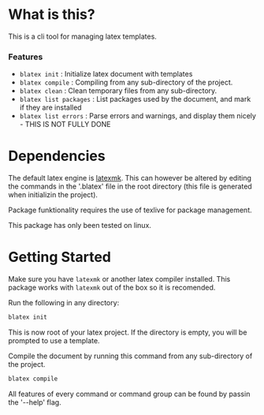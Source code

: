 # What is this?
This is a cli tool for managing latex templates. 

### Features
- `blatex init` : Initialize latex document with templates
- `blatex compile` : Compiling from any sub-directory of the project.
- `blatex clean` : Clean temporary files from any sub-directory.
- `blatex list packages` : List packages used by the document, and mark if they are installed
- `blatex list errors` : Parse errors and warnings, and display them nicely - THIS IS NOT FULLY DONE

# Dependencies
The default latex engine is [latexmk](https://mg.readthedocs.io/latexmk.html). This can however be altered by editing the commands in the '.blatex' file in the root directory (this file is generated when initializin the project).

Package funktionality requires the use of texlive for package management.

This package has only been tested on linux.

# Getting Started

Make sure you have `latexmk` or another latex compiler installed. This package works with `latexmk` out of the box so it is recomended. 

Run the following in any directory:

```bash
blatex init
```

This is now root of your latex project. If the directory is empty, you will be prompted to use a template.

Compile the document by running this command from any sub-directory of the project.

```bash
blatex compile
```

All features of every command or command group can be found by passin the '--help' flag.
